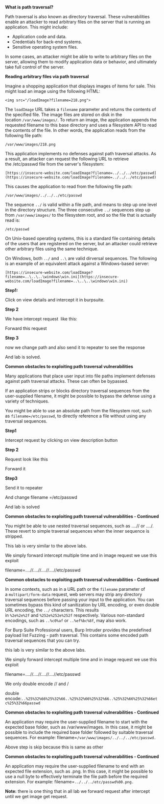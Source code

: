**What is path traversal?**

Path traversal is also known as directory traversal. These vulnerabilities enable an attacker to read arbitrary files on the server that is running an application. This might include:

- Application code and data.
- Credentials for back-end systems.
- Sensitive operating system files.

In some cases, an attacker might be able to write to arbitrary files on the server, allowing them to modify application data or behavior, and ultimately take full control of the server.

**Reading arbitrary files via path traversal**

Imagine a shopping application that displays images of items for sale. This might load an image using the following HTML:

`<img src="/loadImage?filename=218.png">`

The `loadImage` URL takes a `filename` parameter and returns the contents of the specified file. The image files are stored on disk in the location `/var/www/images/`. To return an image, the application appends the requested filename to this base directory and uses a filesystem API to read the contents of the file. In other words, the application reads from the following file path:

`/var/www/images/218.png`

This application implements no defenses against path traversal attacks. As a result, an attacker can request the following URL to retrieve the /etc/passwd file from the server's filesystem:

`[https://insecure-website.com/loadImage?filename=../../../etc/passwd](https://insecure-website.com/loadImage?filename=../../../etc/passwd)`

This causes the application to read from the following file path:

`/var/www/images/../../../etc/passwd`

The sequence `../` is valid within a file path, and means to step up one level in the directory structure. The three consecutive `../` sequences step up from `/var/www/images/` to the filesystem root, and so the file that is actually read is:

`/etc/passwd`

On Unix-based operating systems, this is a standard file containing details of the users that are registered on the server, but an attacker could retrieve other arbitrary files using the same technique.

On Windows, both `../` and `..\` are valid dirversal sequences. The following is an example of an equivalent attack against a Windows-based server:

`[https://insecure-website.com/loadImage?filename=..\..\..\windows\win.ini](https://insecure-website.com/loadImage?filename=..\..\..\windows\win.ini)`

**Step1:**

Click on view details and intercept it in burpsuite.

**Step 2**

We have intercept request  like this:

Forward this request

**Step 3**

now we change path and also send it to repeater to see the response

And lab is solved.

**Common obstacles to exploiting path traversal vulnerabilities**

Many applications that place user input into file paths implement defenses against path traversal attacks. These can often be bypassed.

If an application strips or blocks directory traversal sequences from the user-supplied filename, it might be possible to bypass the defense using a variety of techniques.

You might be able to use an absolute path from the filesystem root, such as `filename=/etc/passwd`, to directly reference a file without using any traversal sequences.

**Step1**

Intercept request by clicking on view description button

**Step 2**

Request look like this

Forward it

**Step3**

Send it to repeater

And change filename =/etc/passwd

And lab is solved

**Common obstacles to exploiting path traversal vulnerabilities - Continued**

You might be able to use nested traversal sequences, such as ....// or ....\/. These revert to simple traversal sequences when the inner sequence is stripped.

This lab is very similar to the above labs.

We simply forward intercept multiple time and in image request we use this exploit

filename=....//....//....//....//etc/passwd

**Common obstacles to exploiting path traversal vulnerabilities - Continued**

In some contexts, such as in a URL path or the `filename` parameter of a `multipart/form-data` request, web servers may strip any directory traversal sequences before passing your input to the application. You can sometimes bypass this kind of sanitization by URL encoding, or even double URL encoding, the `../` characters. This results in `%2e%2e%2f` and `%252e%252e%252f` respectively. Various non-standard encodings, such as `..%c0%af` or `..%ef%bc%8f`, may also work.

For Burp Suite Professional users, Burp Intruder provides the predefined payload list Fuzzing - path traversal. This contains some encoded path traversal sequences that you can try.

this lab is very similar to the above labs.

We simply forward intercept multiple time and in image request we use this exploit

filename=....//....//....//....//etc/passwd

We only double encode // and /

double encode:`..%25%32%66%25%32%66..%25%32%66%25%32%66..%25%32%66%25%32%66etc%25%32%66passwd`

**Common obstacles to exploiting path traversal vulnerabilities - Continued**

An application may require the user-supplied filename to start with the expected base folder, such as /var/www/images. In this case, it might be possible to include the required base folder followed by suitable traversal sequences. For example: filename=`/var/www/images/../../../etc/passwd.`

Above step is skip because this is same as other

**Common obstacles to exploiting path traversal vulnerabilities - Continued**

An application may require the user-supplied filename to end with an expected file extension, such as .png. In this case, it might be possible to use a null byte to effectively terminate the file path before the required extension. For example: filename=`../../../etc/passwd%00.png.`

**Note:** there is one thing that in all lab we forward request after intercept until we get image get request.

